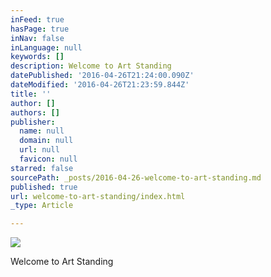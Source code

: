 ```yaml
---
inFeed: true
hasPage: true
inNav: false
inLanguage: null
keywords: []
description: Welcome to Art Standing
datePublished: '2016-04-26T21:24:00.090Z'
dateModified: '2016-04-26T21:23:59.844Z'
title: ''
author: []
authors: []
publisher:
  name: null
  domain: null
  url: null
  favicon: null
starred: false
sourcePath: _posts/2016-04-26-welcome-to-art-standing.md
published: true
url: welcome-to-art-standing/index.html
_type: Article

---
```

![](https://the-grid-user-content.s3-us-west-2.amazonaws.com/d8e1ec0e-8aba-4cf1-8b1d-9f0b98d9daf9.jpg)

Welcome to Art Standing